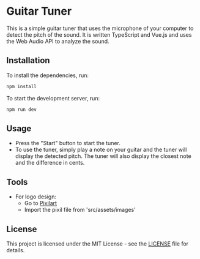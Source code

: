 # Guitar Tuner

This is a simple guitar tuner that uses the microphone of your computer to detect the pitch of the sound. It is written TypeScript and Vue.js and uses the Web Audio API to analyze the sound.

## Installation

To install the dependencies, run:

```bash
npm install
```

To start the development server, run:

```bash
npm run dev
```

## Usage

- Press the "Start" button to start the tuner.
- To use the tuner, simply play a note on your guitar and the tuner will display the detected pitch. The tuner will also display the closest note and the difference in cents.

## Tools

- For logo design:
  - Go to [Pixilart](https://www.pixilart.com/draw)
  - Import the pixil file from 'src/assets/images'

## License

This project is licensed under the MIT License - see the [LICENSE](LICENSE) file for details.
